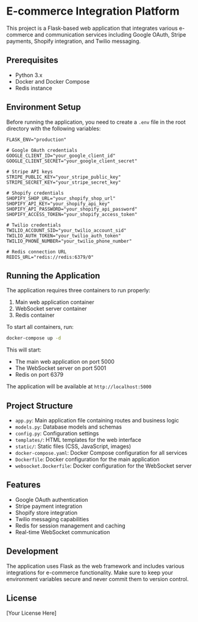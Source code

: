 # E-commerce Integration Platform

This project is a Flask-based web application that integrates various e-commerce and communication services including Google OAuth, Stripe payments, Shopify integration, and Twilio messaging.

## Prerequisites

- Python 3.x
- Docker and Docker Compose
- Redis instance

## Environment Setup

Before running the application, you need to create a `.env` file in the root directory with the following variables:

```env
FLASK_ENV="production"

# Google OAuth credentials
GOOGLE_CLIENT_ID="your_google_client_id"
GOOGLE_CLIENT_SECRET="your_google_client_secret"

# Stripe API keys
STRIPE_PUBLIC_KEY="your_stripe_public_key"
STRIPE_SECRET_KEY="your_stripe_secret_key"

# Shopify credentials
SHOPIFY_SHOP_URL="your_shopify_shop_url"
SHOPIFY_API_KEY="your_shopify_api_key"
SHOPIFY_API_PASSWORD="your_shopify_api_password"
SHOPIFY_ACCESS_TOKEN="your_shopify_access_token"

# Twilio credentials
TWILIO_ACCOUNT_SID="your_twilio_account_sid"
TWILIO_AUTH_TOKEN="your_twilio_auth_token"
TWILIO_PHONE_NUMBER="your_twilio_phone_number"

# Redis connection URL
REDIS_URL="redis://redis:6379/0"
```

## Running the Application

The application requires three containers to run properly:

1. Main web application container
2. WebSocket server container
3. Redis container

To start all containers, run:

```bash
docker-compose up -d
```

This will start:
- The main web application on port 5000
- The WebSocket server on port 5001
- Redis on port 6379

The application will be available at `http://localhost:5000`

## Project Structure

- `app.py`: Main application file containing routes and business logic
- `models.py`: Database models and schemas
- `config.py`: Configuration settings
- `templates/`: HTML templates for the web interface
- `static/`: Static files (CSS, JavaScript, images)
- `docker-compose.yaml`: Docker Compose configuration for all services
- `Dockerfile`: Docker configuration for the main application
- `websocket.Dockerfile`: Docker configuration for the WebSocket server

## Features

- Google OAuth authentication
- Stripe payment integration
- Shopify store integration
- Twilio messaging capabilities
- Redis for session management and caching
- Real-time WebSocket communication

## Development

The application uses Flask as the web framework and includes various integrations for e-commerce functionality. Make sure to keep your environment variables secure and never commit them to version control.

## License

[Your License Here]
